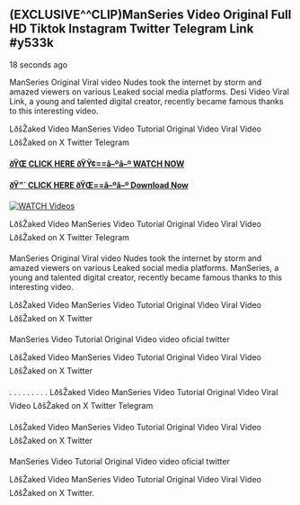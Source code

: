 ## (EXCLUSIVE^^CLIP)ManSeries Video Original Full HD Tiktok Instagram Twitter Telegram Link #y533k

18 seconds ago

ManSeries Original Viral video Nudes took the internet by storm and amazed viewers on various Leaked social media platforms. Desi Video Viral Link, a young and talented digital creator, recently became famous thanks to this interesting video.

LðšŽaked Video ManSeries Video Tutorial Original Video Viral Video LðšŽaked on X Twitter Telegram

**[ðŸŒ CLICK HERE ðŸŸ¢==â–ºâ–º WATCH NOW](https://clips-mediaa.blogspot.com/2025/02/video-viral-download.html)**

**[ðŸ”´ CLICK HERE ðŸŒ==â–ºâ–º Download Now](https://clips-mediaa.blogspot.com/2025/02/video-viral-download.html)**

[![WATCH Videos](https://i.imgur.com/dJHk4Zq.gif)](https://clips-mediaa.blogspot.com/2025/02/video-viral-download.html)

LðšŽaked Video ManSeries Video Tutorial Original Video Viral Video LðšŽaked on X Twitter Telegram

ManSeries Original Viral video Nudes took the internet by storm and amazed viewers on various Leaked social media platforms. ManSeries, a young and talented digital creator, recently became famous thanks to this interesting video.

LðšŽaked Video ManSeries Video Tutorial Original Video Viral Video LðšŽaked on X Twitter

ManSeries Video Tutorial Original Video video oficial twitter

LðšŽaked Video ManSeries Video Tutorial Original Video Viral Video LðšŽaked on X Twitter

. . . . . . . . . LðšŽaked Video ManSeries Video Tutorial Original Video Viral Video LðšŽaked on X Twitter Telegram

LðšŽaked Video ManSeries Video Tutorial Original Video Viral Video LðšŽaked on X Twitter

ManSeries Video Tutorial Original Video video oficial twitter

LðšŽaked Video ManSeries Video Tutorial Original Video Viral Video LðšŽaked on X Twitter.